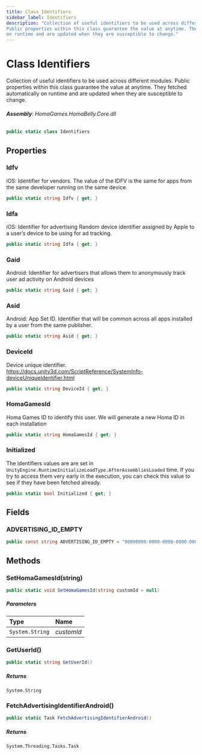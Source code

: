 ```yaml
---
title: Class Identifiers
sidebar_label: Identifiers
description: "Collection of useful identifiers to be used across different modules.
Public properties within this class guarantee the value at anytime. They fetched automatically
on runtime and are updated when they are susceptible to change."
---
```

# Class Identifiers
Collection of useful identifiers to be used across different modules.
Public properties within this class guarantee the value at anytime. They fetched automatically
on runtime and are updated when they are susceptible to change.

###### **Assembly**: HomaGames.HomaBelly.Core.dll

```csharp title="Declaration"
public static class Identifiers
```
## Properties
### Idfv
iOS: Identifier for vendors.
The value of the IDFV is the same for apps from the same developer running on the same device.

```csharp title="Declaration"
public static string Idfv { get; }
```
### Idfa
iOS: Identifier for advertising
Random device identifier assigned by Apple to a user’s device to be using for ad tracking.

```csharp title="Declaration"
public static string Idfa { get; }
```
### Gaid
Android:  Identifier for advertisers that allows them to anonymously track user ad activity on Android devices

```csharp title="Declaration"
public static string Gaid { get; }
```
### Asid
Android: App Set ID. Identifier that will be common across all apps installed by a user from the same publisher.

```csharp title="Declaration"
public static string Asid { get; }
```
### DeviceId
Device unique identifier.
https://docs.unity3d.com/ScriptReference/SystemInfo-deviceUniqueIdentifier.html

```csharp title="Declaration"
public static string DeviceId { get; }
```
### HomaGamesId
Homa Games ID to identify this user. 
We will generate a new Homa ID in each installation

```csharp title="Declaration"
public static string HomaGamesId { get; }
```
### Initialized
The identifiers values are are set in `UnityEngine.RuntimeInitializeLoadType.AfterAssembliesLoaded`
time. If you try to access them very early in the execution, you can check this value to see if they
have been fetched already.

```csharp title="Declaration"
public static bool Initialized { get; }
```
## Fields
### ADVERTISING_ID_EMPTY


```csharp title="Declaration"
public const string ADVERTISING_ID_EMPTY = "00000000-0000-0000-0000-000000000000"
```
## Methods
### SetHomaGamesId(string)


```csharp title="Declaration"
public static void SetHomaGamesId(string customId = null)
```

##### Parameters

| Type | Name |
|:--- |:--- |
| `System.String` | *customId* |

### GetUserId()


```csharp title="Declaration"
public static string GetUserId()
```

##### Returns

`System.String`
### FetchAdvertisingIdentifierAndroid()


```csharp title="Declaration"
public static Task FetchAdvertisingIdentifierAndroid()
```

##### Returns

`System.Threading.Tasks.Task`
